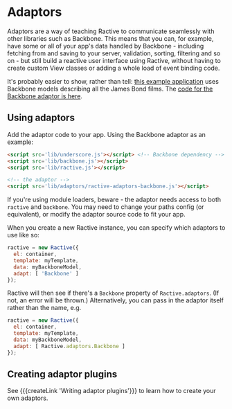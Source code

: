 # Adaptors


Adaptors are a way of teaching Ractive to communicate seamlessly with other libraries such as Backbone. This means that you can, for example, have some or all of your app's data handled by Backbone - including fetching from and saving to your server, validation, sorting, filtering and so on - but still build a reactive user interface using Ractive, without having to create custom View classes or adding a whole load of event binding code.

It's probably easier to show, rather than tell: [this example application](http://examples.ractivejs.org/backbone) uses Backbone models describing all the James Bond films. The [code for the Backbone adaptor is here](https://github.com/ractivejs/ractive-adaptors-backbone).


Using adaptors
--------------

Add the adaptor code to your app. Using the Backbone adaptor as an example:

```html
<script src='lib/underscore.js'></script> <!-- Backbone dependency -->
<script src='lib/backbone.js'></script>
<script src='lib/ractive.js'></script>

<!-- the adaptor -->
<script src='lib/adaptors/ractive-adaptors-backbone.js'></script>
```

If you're using module loaders, beware - the adaptor needs access to both `ractive` and `backbone`. You may need to change your paths config (or equivalent), or modify the adaptor source code to fit your app.

When you create a new Ractive instance, you can specify which adaptors to use like so:

```js
ractive = new Ractive({
  el: container,
  template: myTemplate,
  data: myBackboneModel,
  adapt: [ 'Backbone' ]
});
```

Ractive will then see if there's a `Backbone` property of `Ractive.adaptors`. (If not, an error will be thrown.) Alternatively, you can pass in the adaptor itself rather than the name, e.g.

```js
ractive = new Ractive({
  el: container,
  template: myTemplate,
  data: myBackboneModel,
  adapt: [ Ractive.adaptors.Backbone ]
});
```

## Creating adaptor plugins

See {{{createLink 'Writing adaptor plugins'}}} to learn how to create your own adaptors.
